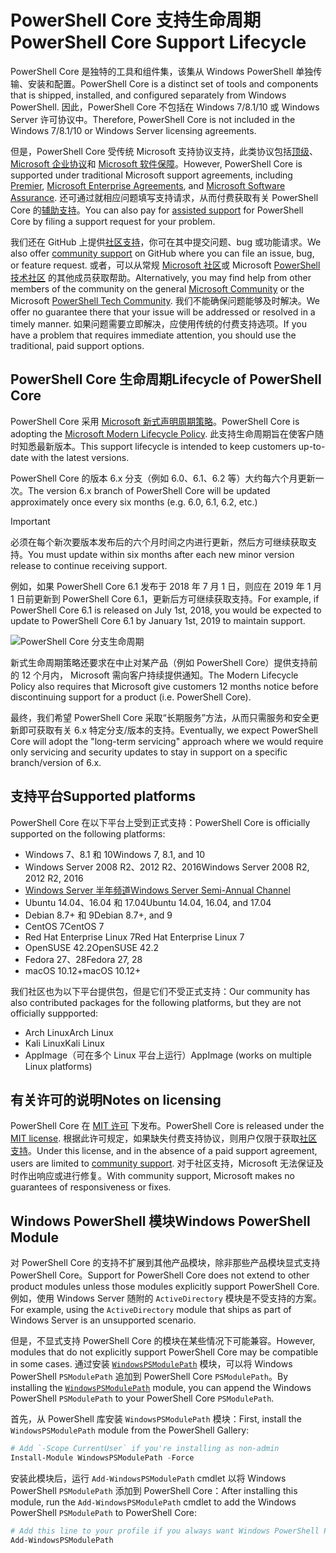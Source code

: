 # <a name="powershell-core-support-lifecycle"></a><span data-ttu-id="7fa91-101">PowerShell Core 支持生命周期</span><span class="sxs-lookup"><span data-stu-id="7fa91-101">PowerShell Core Support Lifecycle</span></span>

<span data-ttu-id="7fa91-102">PowerShell Core 是独特的工具和组件集，该集从 Windows PowerShell 单独传输、安装和配置。</span><span class="sxs-lookup"><span data-stu-id="7fa91-102">PowerShell Core is a distinct set of tools and components that is shipped, installed, and configured separately from Windows PowerShell.</span></span>
<span data-ttu-id="7fa91-103">因此，PowerShell Core 不包括在 Windows 7/8.1/10 或 Windows Server 许可协议中。</span><span class="sxs-lookup"><span data-stu-id="7fa91-103">Therefore, PowerShell Core is not included in the Windows 7/8.1/10 or Windows Server licensing agreements.</span></span>

<span data-ttu-id="7fa91-104">但是，PowerShell Core 受传统 Microsoft 支持协议支持，此类协议包括[顶级][]、[Microsoft 企业协议][enterprise-agreement]和 [Microsoft 软件保障][assurance]。</span><span class="sxs-lookup"><span data-stu-id="7fa91-104">However, PowerShell Core is supported under traditional Microsoft support agreements, including [Premier][], [Microsoft Enterprise Agreements][enterprise-agreement], and [Microsoft Software Assurance][assurance].</span></span>
<span data-ttu-id="7fa91-105">还可通过就相应问题填写支持请求，从而付费获取有关 PowerShell Core 的[辅助支持][]。</span><span class="sxs-lookup"><span data-stu-id="7fa91-105">You can also pay for [assisted support][] for PowerShell Core by filing a support request for your problem.</span></span>

<span data-ttu-id="7fa91-106">我们还在 GitHub 上提供[社区支持][]，你可在其中提交问题、bug 或功能请求。</span><span class="sxs-lookup"><span data-stu-id="7fa91-106">We also offer [community support][] on GitHub where you can file an issue, bug, or feature request.</span></span>
<span data-ttu-id="7fa91-107">或者，可以从常规 [Microsoft 社区][]或 Microsoft [PowerShell 技术社区][] 的其他成员获取帮助。</span><span class="sxs-lookup"><span data-stu-id="7fa91-107">Alternatively, you may find help from other members of the community on the general [Microsoft Community][] or the Microsoft [PowerShell Tech Community][].</span></span>
<span data-ttu-id="7fa91-108">我们不能确保问题能够及时解决。</span><span class="sxs-lookup"><span data-stu-id="7fa91-108">We offer no guarantee there that your issue will be addressed or resolved in a timely manner.</span></span>
<span data-ttu-id="7fa91-109">如果问题需要立即解决，应使用传统的付费支持选项。</span><span class="sxs-lookup"><span data-stu-id="7fa91-109">If you have a problem that requires immediate attention, you should use the traditional, paid support options.</span></span>

## <a name="lifecycle-of-powershell-core"></a><span data-ttu-id="7fa91-110">PowerShell Core 生命周期</span><span class="sxs-lookup"><span data-stu-id="7fa91-110">Lifecycle of PowerShell Core</span></span>

<span data-ttu-id="7fa91-111">PowerShell Core 采用 [Microsoft 新式声明周期策略][modern]。</span><span class="sxs-lookup"><span data-stu-id="7fa91-111">PowerShell Core is adopting the [Microsoft Modern Lifecycle Policy][modern].</span></span>
<span data-ttu-id="7fa91-112">此支持生命周期旨在使客户随时知悉最新版本。</span><span class="sxs-lookup"><span data-stu-id="7fa91-112">This support lifecycle is intended to keep customers up-to-date with the latest versions.</span></span>

<span data-ttu-id="7fa91-113">PowerShell Core 的版本 6.x 分支（例如 6.0、6.1、6.2 等）大约每六个月更新一次。</span><span class="sxs-lookup"><span data-stu-id="7fa91-113">The version 6.x branch of PowerShell Core will be updated approximately once every six months (e.g. 6.0, 6.1, 6.2, etc.)</span></span>

> [!IMPORTANT]
> <span data-ttu-id="7fa91-114">必须在每个新次要版本发布后的六个月时间之内进行更新，然后方可继续获取支持。</span><span class="sxs-lookup"><span data-stu-id="7fa91-114">You must update within six months after each new minor version release to continue receiving support.</span></span>

<span data-ttu-id="7fa91-115">例如，如果 PowerShell Core 6.1 发布于 2018 年 7 月 1 日，则应在 2019 年 1 月 1 日前更新到 PowerShell Core 6.1，更新后方可继续获取支持。</span><span class="sxs-lookup"><span data-stu-id="7fa91-115">For example, if PowerShell Core 6.1 is released on July 1st, 2018, you would be expected to update to PowerShell Core 6.1 by January 1st, 2019 to maintain support.</span></span>

![PowerShell Core 分支生命周期][lifecycle-chart]

<span data-ttu-id="7fa91-117">新式生命周期策略还要求在中止对某产品（例如 PowerShell Core）提供支持前的 12 个月内， Microsoft 需向客户持续提供通知。</span><span class="sxs-lookup"><span data-stu-id="7fa91-117">The Modern Lifecycle Policy also requires that Microsoft give customers 12 months notice before discontinuing support for a product (i.e. PowerShell Core).</span></span>

<span data-ttu-id="7fa91-118">最终，我们希望 PowerShell Core 采取“长期服务”方法，从而只需服务和安全更新即可获取有关 6.x 特定分支/版本的支持。</span><span class="sxs-lookup"><span data-stu-id="7fa91-118">Eventually, we expect PowerShell Core will adopt the "long-term servicing" approach where we would require only servicing and security updates to stay in support on a specific branch/version of 6.x.</span></span>

## <a name="supported-platforms"></a><span data-ttu-id="7fa91-119">支持平台</span><span class="sxs-lookup"><span data-stu-id="7fa91-119">Supported platforms</span></span>

<span data-ttu-id="7fa91-120">PowerShell Core 在以下平台上受到正式支持：</span><span class="sxs-lookup"><span data-stu-id="7fa91-120">PowerShell Core is officially supported on the following platforms:</span></span>

* <span data-ttu-id="7fa91-121">Windows 7、8.1 和 10</span><span class="sxs-lookup"><span data-stu-id="7fa91-121">Windows 7, 8.1, and 10</span></span>
* <span data-ttu-id="7fa91-122">Windows Server 2008 R2、2012 R2、2016</span><span class="sxs-lookup"><span data-stu-id="7fa91-122">Windows Server 2008 R2, 2012 R2, 2016</span></span>
* <span data-ttu-id="7fa91-123">[Windows Server 半年频道][semi-annual]</span><span class="sxs-lookup"><span data-stu-id="7fa91-123">[Windows Server Semi-Annual Channel][semi-annual]</span></span>
* <span data-ttu-id="7fa91-124">Ubuntu 14.04、16.04 和 17.04</span><span class="sxs-lookup"><span data-stu-id="7fa91-124">Ubuntu 14.04, 16.04, and 17.04</span></span>
* <span data-ttu-id="7fa91-125">Debian 8.7+ 和 9</span><span class="sxs-lookup"><span data-stu-id="7fa91-125">Debian 8.7+, and 9</span></span>
* <span data-ttu-id="7fa91-126">CentOS 7</span><span class="sxs-lookup"><span data-stu-id="7fa91-126">CentOS 7</span></span>
* <span data-ttu-id="7fa91-127">Red Hat Enterprise Linux 7</span><span class="sxs-lookup"><span data-stu-id="7fa91-127">Red Hat Enterprise Linux 7</span></span>
* <span data-ttu-id="7fa91-128">OpenSUSE 42.2</span><span class="sxs-lookup"><span data-stu-id="7fa91-128">OpenSUSE 42.2</span></span>
* <span data-ttu-id="7fa91-129">Fedora 27、28</span><span class="sxs-lookup"><span data-stu-id="7fa91-129">Fedora 27, 28</span></span>
* <span data-ttu-id="7fa91-130">macOS 10.12+</span><span class="sxs-lookup"><span data-stu-id="7fa91-130">macOS 10.12+</span></span>

<span data-ttu-id="7fa91-131">我们社区也为以下平台提供包，但是它们不受正式支持：</span><span class="sxs-lookup"><span data-stu-id="7fa91-131">Our community has also contributed packages for the following platforms, but they are not officially suppported:</span></span>

* <span data-ttu-id="7fa91-132">Arch Linux</span><span class="sxs-lookup"><span data-stu-id="7fa91-132">Arch Linux</span></span>
* <span data-ttu-id="7fa91-133">Kali Linux</span><span class="sxs-lookup"><span data-stu-id="7fa91-133">Kali Linux</span></span>
* <span data-ttu-id="7fa91-134">AppImage（可在多个 Linux 平台上运行）</span><span class="sxs-lookup"><span data-stu-id="7fa91-134">AppImage (works on multiple Linux platforms)</span></span>

## <a name="notes-on-licensing"></a><span data-ttu-id="7fa91-135">有关许可的说明</span><span class="sxs-lookup"><span data-stu-id="7fa91-135">Notes on licensing</span></span>

<span data-ttu-id="7fa91-136">PowerShell Core 在 [MIT 许可][] 下发布。</span><span class="sxs-lookup"><span data-stu-id="7fa91-136">PowerShell Core is released under the [MIT license][].</span></span>
<span data-ttu-id="7fa91-137">根据此许可规定，如果缺失付费支持协议，则用户仅限于获取[社区支持][]。</span><span class="sxs-lookup"><span data-stu-id="7fa91-137">Under this license, and in the absence of a paid support agreement, users are limited to [community support][].</span></span>
<span data-ttu-id="7fa91-138">对于社区支持，Microsoft 无法保证及时作出响应或进行修复。</span><span class="sxs-lookup"><span data-stu-id="7fa91-138">With community support, Microsoft makes no guarantees of responsiveness or fixes.</span></span>

## <a name="windows-powershell-module"></a><span data-ttu-id="7fa91-139">Windows PowerShell 模块</span><span class="sxs-lookup"><span data-stu-id="7fa91-139">Windows PowerShell Module</span></span>

<span data-ttu-id="7fa91-140">对 PowerShell Core 的支持不扩展到其他产品模块，除非那些产品模块显式支持 PowerShell Core。</span><span class="sxs-lookup"><span data-stu-id="7fa91-140">Support for PowerShell Core does not extend to other product modules unless those modules explicitly support PowerShell Core.</span></span>
<span data-ttu-id="7fa91-141">例如，使用 Windows Server 随附的 `ActiveDirectory` 模块是不受支持的方案。</span><span class="sxs-lookup"><span data-stu-id="7fa91-141">For example, using the `ActiveDirectory` module that ships as part of Windows Server is an unsupported scenario.</span></span>

<span data-ttu-id="7fa91-142">但是，不显式支持 PowerShell Core 的模块在某些情况下可能兼容。</span><span class="sxs-lookup"><span data-stu-id="7fa91-142">However, modules that do not explicitly support PowerShell Core may be compatible in some cases.</span></span>
<span data-ttu-id="7fa91-143">通过安装 [`WindowsPSModulePath`][] 模块，可以将 Windows PowerShell `PSModulePath` 追加到 PowerShell Core `PSModulePath`。</span><span class="sxs-lookup"><span data-stu-id="7fa91-143">By installing the [`WindowsPSModulePath`][] module, you can append the Windows PowerShell `PSModulePath` to your PowerShell Core `PSModulePath`.</span></span>

<span data-ttu-id="7fa91-144">首先，从 PowerShell 库安装 `WindowsPSModulePath` 模块：</span><span class="sxs-lookup"><span data-stu-id="7fa91-144">First, install the `WindowsPSModulePath` module from the PowerShell Gallery:</span></span>

```powershell
# Add `-Scope CurrentUser` if you're installing as non-admin
Install-Module WindowsPSModulePath -Force
```

<span data-ttu-id="7fa91-145">安装此模块后，运行 `Add-WindowsPSModulePath` cmdlet 以将 Windows PowerShell `PSModulePath` 添加到 PowerShell Core：</span><span class="sxs-lookup"><span data-stu-id="7fa91-145">After installing this module, run the `Add-WindowsPSModulePath` cmdlet to add the Windows PowerShell `PSModulePath` to PowerShell Core:</span></span>

```powershell
# Add this line to your profile if you always want Windows PowerShell PSModulePath
Add-WindowsPSModulePath
```

[顶级]: https://www.microsoft.com/en-us/microsoftservices/support.aspx
[Premier]: https://www.microsoft.com/en-us/microsoftservices/support.aspx
[enterprise-agreement]: https://www.microsoft.com/en-us/licensing/licensing-programs/enterprise.aspx
[assurance]: https://www.microsoft.com/en-us/licensing/licensing-programs/software-assurance-default.aspx
[社区支持]: https://github.com/powershell/powershell/issues
[community support]: https://github.com/powershell/powershell/issues
[Microsoft 社区]: https://answers.microsoft.com/
[Microsoft Community]: https://answers.microsoft.com/
[PowerShell 技术社区]: https://techcommunity.microsoft.com/t5/PowerShell/ct-p/WindowsPowerShell
[PowerShell Tech Community]: https://techcommunity.microsoft.com/t5/PowerShell/ct-p/WindowsPowerShell
[辅助支持]: https://support.microsoft.com/assistedsupportproducts
[assisted support]: https://support.microsoft.com/assistedsupportproducts
[modern]: https://support.microsoft.com/help/30881/modern-lifecycle-policy
[lifecycle-chart]: ./images/modern-lifecycle.png
[semi-annual]: https://docs.microsoft.com/windows-server/get-started/semi-annual-channel-overview
[MIT 许可]: https://github.com/PowerShell/PowerShell/blob/master/LICENSE.txt
[MIT license]: https://github.com/PowerShell/PowerShell/blob/master/LICENSE.txt
[`WindowsPSModulePath`]: https://www.powershellgallery.com/packages/WindowsPSModulePath/
